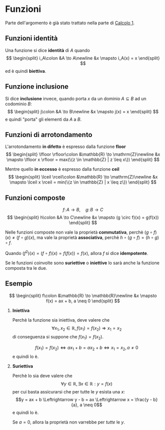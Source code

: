 # Funzioni

Parte dell'argomento è già stato trattato nella parte di [Calcolo 1](../../ct0432/03/README.md).

## Funzioni identità

Una funzione si dice **identità** di $A$ quando
$$
\begin{split}
i_A\colon &A \to A\newline
&x \mapsto i_A(x) = x
\end{split}
$$
ed è quindi **biettiva**.

## Funzione inclusione

Si dice **inclusione** invece, quando porta $x$ da un dominio $A \subseteq B$ ad un codominio $B$:
$$
\begin{split}
j\colon &A \to B\newline
&x \mapsto j(x) = x
\end{split}
$$
e quindi "porta" gli elementi da $A$ a $B$.

## Funzioni di arrotondamento

L'arrotondamento **in difetto** è espresso dalla funzione **floor**
$$
\begin{split}
\lfloor \rfloor\colon &\mathbb{R} \to \mathrm{Z}\newline
&x \mapsto \lfloor x \rfloor = max(\{z \in \mathbb{Z} | z \leq x\})
\end{split}
$$

Mentre quello **in eccesso** è espresso dalla funzione **ceil**
$$
\begin{split}
\lceil \rceil\colon &\mathbb{R} \to \mathrm{Z}\newline
&x \mapsto \lceil x \rceil = min(\{z \in \mathbb{Z} | x \leq z\})
\end{split}
$$

## Funzioni composte

$$
f\colon A \to B, \hspace{1em} g\colon B \to C
$$
$$
\begin{split}
h\colon &A \to C\newline
&x \mapsto (g \circ f)(x) = g(f(x))
\end{split}
$$

Nelle funzioni composte non vale la proprietà **commutativa**, perchè $(g \circ f)(x) \neq (f \circ g)(x)$, ma vale la proprietà **associativa**, perchè $h \circ (g \circ f) = (h \circ g) \circ f$.

Quando $(f^2)(x) = (f \circ f)(x) = f(f(x)) = f(x)$, allora $f$ si dice **idempotente**.

Se le funzioni coinvolte sono **suriettive** o **iniettive** lo sarà anche la funzione composta tra le due.

## Esempio

$$
\begin{split}
f\colon &\mathbb{R} \to \mathbb{R}\newline
&x \mapsto f(x) = ax + b, a \neq 0
\end{split}
$$

1. **Iniettiva**

	Perchè la funzione sia iniettiva, deve valere che
	$$\forall x_1, x_2 \in \mathbb{R}, f(x_1) = f(x_2) \Rightarrow x_1 = x_2$$
	di conseguenza si suppone che $f(x_1) = f(x_2)$.

	$$f(x_1) = f(x_2) \Leftrightarrow ax_1 + b = ax_2 + b \Leftrightarrow x_1 = x_2, a \neq 0$$
	e quindi lo è.

2. **Suriettiva**

	Perchè lo sia deve valere che
	$$\forall y \in \mathbb{R}, \exists x \in \mathbb{R} : y = f(x)$$
	per cui basta assicurarsi che per tutte le $y$ esista una $x$:
	$$y = ax + b \Leftrightarrow y - b = ax \Leftrightarrow x = \frac{y - b}{a}, a \neq 0$$
	e quindi lo è.

	Se $a = 0$, allora la proprietà non varrebbe per _tutte_ le $y$.
